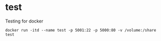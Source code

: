 # test

Testing for docker

`docker run -itd --name test -p 5001:22 -p 5000:80 -v /volume:/share test`

